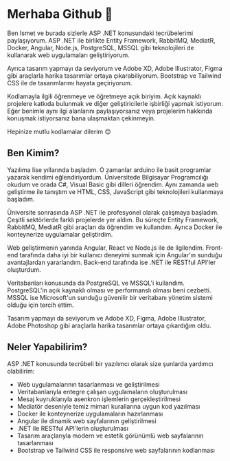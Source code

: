 # Merhaba Github 👋

Ben Ismet ve burada sizlerle ASP .NET konusundaki tecrübelerimi paylaşıyorum. ASP .NET ile birlikte Entity Framework, RabbitMQ, MediatR, Docker, Angular, Node.js, PostgreSQL, MSSQL gibi teknolojileri de kullanarak web uygulamaları geliştiriyorum.

Ayrıca tasarım yapmayı da seviyorum ve Adobe XD, Adobe Illustrator, Figma gibi araçlarla harika tasarımlar ortaya çıkarabiliyorum. Bootstrap ve Tailwind CSS ile de tasarımlarımı hayata geçiriyorum.

Kodlamayla ilgili öğrenmeye ve öğretmeye açık biriyim. Açık kaynaklı projelere katkıda bulunmak ve diğer geliştiricilerle işbirliği yapmak istiyorum. Eğer benimle aynı ilgi alanlarını paylaşıyorsanız veya projelerim hakkında konuşmak istiyorsanız bana ulaşmaktan çekinmeyin.

Hepinize mutlu kodlamalar dilerim 😊

## Ben Kimim?

Yazılıma lise yıllarında başladım. O zamanlar arduino ile basit programlar yazarak kendimi eğlendiriyordum. Üniversitede Bilgisayar Programcılığı okudum ve orada  C#, Visual Basic gibi dilleri öğrendim. Aynı zamanda web geliştirme ile tanıştım ve HTML, CSS, JavaScript gibi teknolojileri kullanmaya başladım.

Üniversite sonrasında ASP .NET ile profesyonel olarak çalışmaya başladım. Çeşitli sektörlerde farklı projelerde yer aldım. Bu süreçte Entity Framework, RabbitMQ, MediatR gibi araçları da öğrendim ve kullandım. Ayrıca Docker ile konteynerize uygulamalar geliştirdim.

Web geliştirmenin yanında Angular, React ve Node.js ile de ilgilendim. Front-end tarafında daha iyi bir kullanıcı deneyimi sunmak için Angular'ın sunduğu avantajlardan yararlandım. Back-end tarafında ise .NET  ile RESTful API'ler oluşturdum.

Veritabanları konusunda da PostgreSQL ve MSSQL'i kullandım. PostgreSQL'in açık kaynaklı olması ve performanslı olması beni cezbetti. MSSQL ise Microsoft'un sunduğu güvenilir bir veritabanı yönetim sistemi olduğu için tercih ettim.

Tasarım yapmayı da seviyorum ve Adobe XD, Figma, Adobe Illustrator, Adobe Photoshop gibi araçlarla harika tasarımlar ortaya çıkardığım oldu.

## Neler Yapabilirim?

ASP .NET konusunda tecrübeli bir yazılımcı olarak size şunlarda yardımcı olabilirim:

- Web uygulamalarının tasarlanması ve geliştirilmesi
- Veritabanlarıyla entegre çalışan uygulamaların oluşturulması
- Mesaj kuyruklarıyla asenkron işlemlerin gerçekleştirilmesi
- Mediatör deseniyle temiz mimari kurallarına uygun kod yazılması
- Docker ile konteynerize uygulamaların hazırlanması
- Angular ile dinamik web sayfalarının geliştirilmesi
- .NET ile RESTful API'lerin oluşturulması
- Tasarım araçlarıyla modern ve estetik görünümlü web sayfalarının tasarlanması
- Bootstrap ve Tailwind CSS ile responsive web sayfalarının kodlanması

